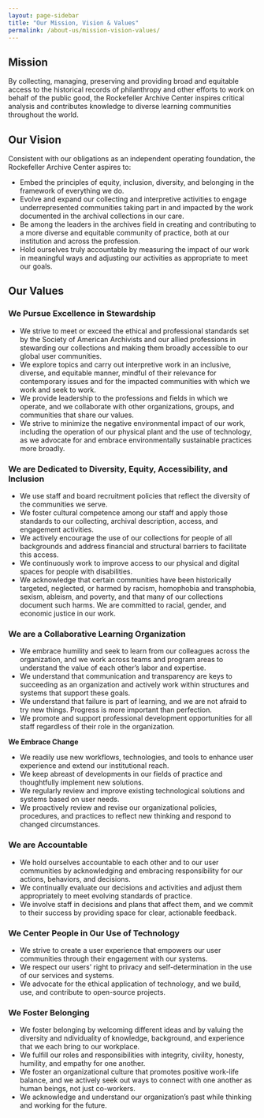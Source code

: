 ```yaml
---
layout: page-sidebar
title: "Our Mission, Vision & Values"
permalink: /about-us/mission-vision-values/
---
```


## Mission

By collecting, managing, preserving and providing broad and equitable access 
to the historical records of philanthropy and other efforts to work on behalf 
of the public good, the Rockefeller Archive Center inspires critical analysis 
and contributes knowledge to diverse learning communities throughout the world.

## Our Vision

Consistent with our obligations as an independent operating foundation, the 
Rockefeller Archive Center aspires to:  
- Embed the principles of equity, inclusion, diversity, and belonging in the 
  framework of everything we do.  
- Evolve and expand our collecting and interpretive activities to engage 
  underrepresented communities taking part in and impacted by the work documented 
  in the archival collections in our care. 
- Be among the leaders in the archives field in creating and contributing to 
  a more diverse and equitable community of practice, both at our institution 
  and across the profession.  
- Hold ourselves truly accountable by measuring the impact of our work in 
  meaningful ways and adjusting our activities as appropriate to meet our goals.  

## Our Values

### We Pursue Excellence in Stewardship
- We strive to meet or exceed the ethical and professional standards set by the 
  Society of American Archivists and our allied professions in stewarding our 
  collections and making them broadly accessible to our global user communities. 
- We explore topics and carry out interpretive work in an inclusive, diverse, and 
  equitable manner, mindful of their relevance for contemporary issues and for the 
  impacted communities with which we work and seek to work. 
- We provide leadership to the professions and fields in which we operate, and we 
  collaborate with other organizations, groups, and communities that share our values.
- We strive to minimize the negative environmental impact of our work, including 
  the operation of our physical plant and the use of technology, as we advocate for 
  and embrace environmentally sustainable practices more broadly.
 
### We are Dedicated to Diversity, Equity, Accessibility, and Inclusion
- We use staff and board recruitment policies that reflect the diversity of the 
  communities we serve. 
- We foster cultural competence among our staff and apply those standards to our 
  collecting, archival description, access, and engagement activities. 
- We actively encourage the use of our collections for people of all backgrounds 
  and address financial and structural barriers to facilitate this access. 
- We continuously work to improve access to our physical and digital spaces for 
  people with disabilities. 
- We acknowledge that certain communities have been historically targeted, neglected, 
  or harmed by racism, homophobia and transphobia, sexism, ableism, and poverty, and 
  that many of our collections document such harms. We are committed to racial, gender, 
  and economic justice in our work.
 
### We are a Collaborative Learning Organization
- We embrace humility and seek to learn from our colleagues across the organization, 
  and we work across teams and program areas to understand the value of each other’s 
  labor and expertise. 
- We understand that communication and transparency are keys to succeeding as an 
  organization and actively work within structures and systems that support these 
  goals.
- We understand that failure is part of learning, and we are not afraid to try new 
  things. Progress is more important than perfection. 
- We promote and support professional development opportunities for all staff regardless 
  of their role in the organization.

**We Embrace Change**
- We readily use new workflows, technologies, and tools to enhance user experience 
  and extend our institutional reach. 
- We keep abreast of developments in our fields of practice and thoughtfully implement 
  new solutions. 
- We regularly review and improve existing technological solutions and systems based 
  on user needs. 
- We proactively review and revise our organizational policies, procedures, and 
  practices to reflect new thinking and respond to changed circumstances.

### We are Accountable
- We hold ourselves accountable to each other and to our user communities by acknowledging 
  and embracing responsibility for our actions, behaviors, and decisions. 
- We continually evaluate our decisions and activities and adjust them appropriately to 
  meet evolving standards of practice. 
- We involve staff in decisions and plans that affect them, and we commit to their success 
  by providing space for clear, actionable feedback. 

### We Center People in Our Use of Technology
- We strive to create a user experience that empowers our user communities through their 
  engagement with our systems.
- We respect our users’ right to privacy and self-determination in the use of our services 
  and systems.
- We advocate for the ethical application of technology, and we build, use, and contribute 
  to open-source projects.
 
### We Foster Belonging
- We foster belonging by welcoming different ideas and by valuing the diversity and 
  ndividuality of knowledge, background, and experience that we each bring to our workplace. 
- We fulfill our roles and responsibilities with integrity, civility, honesty, humility, 
  and empathy for one another. 
- We foster an organizational culture that promotes positive work-life balance, and we 
  actively seek out ways to connect with one another as human beings, not just co-workers. 
- We acknowledge and understand our organization’s past while thinking and working for 
  the future. 
